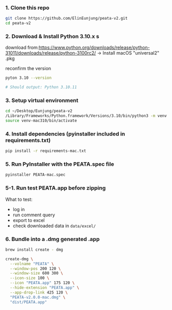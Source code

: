 ### 1. Clone this repo
```bash
git clone https://github.com/ElinEunjung/peata-v2.git
cd peata-v2
```

### 2. Download & Install Python 3.10.x s

download from:https://www.python.org/downloads/release/python-31011/downloads/release/python-3100rc2/
→ Install macOS "universal2" .pkg

reconfirm the version
```bash
pyton 3.10 --version

# Should output: Python 3.10.11
```

### 3. Setup virtual environment
```bash
cd ~/Desktop/Eunjung/peata-v2
/Library/Frameworks/Python.framework/Versions/3.10/bin/python3 -m venv venv-mac310
source venv-mac310/bin/activate


```

### 4. Install dependencies (pyinstaller included in requirements.txt)
```bash
pip install -r requirements-mac.txt
```

### 5. Run PyInstaller with the PEATA.spec file
```bash
pyinstaller PEATA-mac.spec
```

### 5-1. Run test PEATA.app before zipping
What to test: 
- log in
- run comment query
- export to excel
- check downloaded data in `data/excel/`

### 6. Bundle into a .dmg generated .app
```bash
brew install create - dmg

create-dmg \
  --volname "PEATA" \
  --window-pos 200 120 \
  --window-size 600 300 \
  --icon-size 100 \
  --icon "PEATA.app" 175 120 \
  --hide-extension "PEATA.app" \
  --app-drop-link 425 120 \
  "PEATA-v2.0.0-mac.dmg" \
  "dist/PEATA.app"

```

